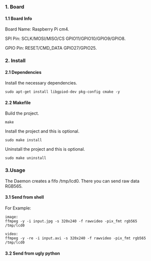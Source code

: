 ### 1. Board

#### 1.1 Board Info

Board Name: Raspberry Pi cm4.

SPI Pin: SCLK/MOSI/MISO/CS GPIO11/GPIO10/GPIO9/GPIO8.

GPIO Pin: RESET/CMD_DATA GPIO27/GPIO25.


### 2. Install

#### 2.1 Dependencies

Install the necessary dependencies.

```shell
sudo apt-get install libgpiod-dev pkg-config cmake -y
```

#### 2.2 Makefile

Build the project.

```shell
make
```

Install the project and this is optional.

```shell
sudo make install
```

Uninstall the project and this is optional.

```shell
sudo make uninstall
```


### 3.Usage
The Daemon creates a fifo /tmp/lcd0. There you can send raw data RGB565.

#### 3.1 Send from shell

For Example:
```
image:
ffmpeg -y -i input.jpg -s 320x240 -f rawvideo -pix_fmt rgb565 /tmp/lcd0

video:
ffmpeg -y -re -i input.avi -s 320x240 -f rawvideo -pix_fmt rgb565 /tmp/lcd0
```


#### 3.2 Send from ugly python
